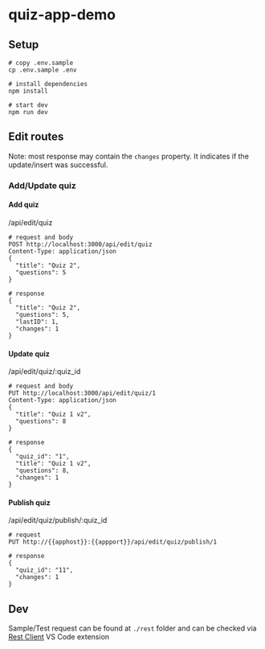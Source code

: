 # quiz-app-demo

## Setup

    # copy .env.sample 
    cp .env.sample .env

    # install dependencies
    npm install

    # start dev
    npm run dev

## Edit routes

Note: most response may contain the `changes` property. It indicates if the update/insert was successful.

### Add/Update quiz

#### Add quiz

/api/edit/quiz

    # request and body 
    POST http://localhost:3000/api/edit/quiz
    Content-Type: application/json
    {
      "title": "Quiz 2",
      "questions": 5
    }

    # response
    {
      "title": "Quiz 2",
      "questions": 5,
      "lastID": 1,
      "changes": 1
    }

#### Update quiz

/api/edit/quiz/:quiz_id

    # request and body
    PUT http://localhost:3000/api/edit/quiz/1
    Content-Type: application/json
    {
      "title": "Quiz 1 v2",
      "questions": 8
    }

    # response
    {
      "quiz_id": "1",
      "title": "Quiz 1 v2",
      "questions": 8,
      "changes": 1
    }

#### Publish quiz

/api/edit/quiz/publish/:quiz_id

    # request
    PUT http://{{apphost}}:{{appport}}/api/edit/quiz/publish/1

    # response
    {
      "quiz_id": "11",
      "changes": 1
    }

## Dev

Sample/Test request can be found at `./rest` folder and can be checked via [Rest Client](https://marketplace.visualstudio.com/items?itemName=humao.rest-client) VS Code extension
